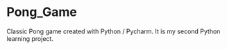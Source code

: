 # Pong_Game

Classic Pong game created with Python / Pycharm. It is my second Python learning project.
